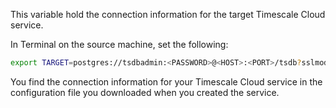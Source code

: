 This variable hold the connection information for the target Timescale Cloud service.

In Terminal on the source machine, set the following:

```bash
export TARGET=postgres://tsdbadmin:<PASSWORD>@<HOST>:<PORT>/tsdb?sslmode=require
```
You find the connection information for your Timescale Cloud service in the configuration file you
downloaded when you created the service.
